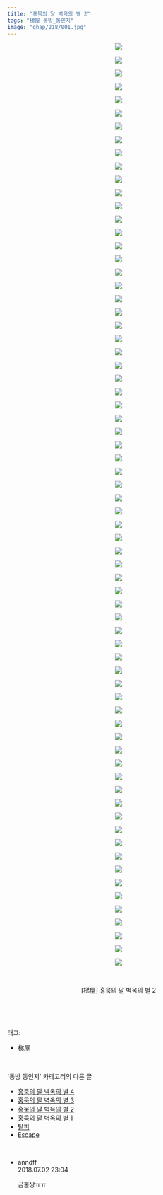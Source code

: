 ```yaml
---
title: "홍묵의 달 벽옥의 별 2"
tags: "梯屋 동방_동인지"
image: "ghap/218/001.jpg"
---
```

<div class="article">
<p style="text-align: center; clear: none; float: none;"><img src="{{ site.nasurl }}/ghap/218/001.jpg"/></p>
<p style="text-align: center; clear: none; float: none;"><img src="{{ site.nasurl }}/ghap/218/002.jpg"/></p>
<p style="text-align: center; clear: none; float: none;"><img src="{{ site.nasurl }}/ghap/218/003.jpg"/></p>
<p style="text-align: center; clear: none; float: none;"><img src="{{ site.nasurl }}/ghap/218/004.jpg"/></p>
<p style="text-align: center; clear: none; float: none;"><img src="{{ site.nasurl }}/ghap/218/005.jpg"/></p>
<p style="text-align: center; clear: none; float: none;"><img src="{{ site.nasurl }}/ghap/218/006.jpg"/></p>
<p style="text-align: center; clear: none; float: none;"><img src="{{ site.nasurl }}/ghap/218/007.jpg"/></p>
<p style="text-align: center; clear: none; float: none;"><img src="{{ site.nasurl }}/ghap/218/008.jpg"/></p>
<p style="text-align: center; clear: none; float: none;"><img src="{{ site.nasurl }}/ghap/218/009.jpg"/></p>
<p style="text-align: center; clear: none; float: none;"><img src="{{ site.nasurl }}/ghap/218/010.jpg"/></p>
<p style="text-align: center; clear: none; float: none;"><img src="{{ site.nasurl }}/ghap/218/011.jpg"/></p>
<p style="text-align: center; clear: none; float: none;"><img src="{{ site.nasurl }}/ghap/218/012.jpg"/></p>
<p style="text-align: center; clear: none; float: none;"><img src="{{ site.nasurl }}/ghap/218/013.jpg"/></p>
<p style="text-align: center; clear: none; float: none;"><img src="{{ site.nasurl }}/ghap/218/014.jpg"/></p>
<p style="text-align: center; clear: none; float: none;"><img src="{{ site.nasurl }}/ghap/218/015.jpg"/></p>
<p style="text-align: center; clear: none; float: none;"><img src="{{ site.nasurl }}/ghap/218/016.jpg"/></p>
<p style="text-align: center; clear: none; float: none;"><img src="{{ site.nasurl }}/ghap/218/017.jpg"/></p>
<p style="text-align: center; clear: none; float: none;"><img src="{{ site.nasurl }}/ghap/218/018.jpg"/></p>
<p style="text-align: center; clear: none; float: none;"><img src="{{ site.nasurl }}/ghap/218/019.jpg"/></p>
<p style="text-align: center; clear: none; float: none;"><img src="{{ site.nasurl }}/ghap/218/020.jpg"/></p>
<p style="text-align: center; clear: none; float: none;"><img src="{{ site.nasurl }}/ghap/218/021.jpg"/></p>
<p style="text-align: center; clear: none; float: none;"><img src="{{ site.nasurl }}/ghap/218/022.jpg"/></p>
<p style="text-align: center; clear: none; float: none;"><img src="{{ site.nasurl }}/ghap/218/023.jpg"/></p>
<p style="text-align: center; clear: none; float: none;"><img src="{{ site.nasurl }}/ghap/218/024.jpg"/></p>
<p style="text-align: center; clear: none; float: none;"><img src="{{ site.nasurl }}/ghap/218/025.jpg"/></p>
<p style="text-align: center; clear: none; float: none;"><img src="{{ site.nasurl }}/ghap/218/026.jpg"/></p>
<p style="text-align: center; clear: none; float: none;"><img src="{{ site.nasurl }}/ghap/218/027.jpg"/></p>
<p style="text-align: center; clear: none; float: none;"><img src="{{ site.nasurl }}/ghap/218/028.jpg"/></p>
<p style="text-align: center; clear: none; float: none;"><img src="{{ site.nasurl }}/ghap/218/029.jpg"/></p>
<p style="text-align: center; clear: none; float: none;"><img src="{{ site.nasurl }}/ghap/218/030.jpg"/></p>
<p style="text-align: center; clear: none; float: none;"><img src="{{ site.nasurl }}/ghap/218/031.jpg"/></p>
<p style="text-align: center; clear: none; float: none;"><img src="{{ site.nasurl }}/ghap/218/032.jpg"/></p>
<p style="text-align: center; clear: none; float: none;"><img src="{{ site.nasurl }}/ghap/218/033.jpg"/></p>
<p style="text-align: center; clear: none; float: none;"><img src="{{ site.nasurl }}/ghap/218/034.jpg"/></p>
<p style="text-align: center; clear: none; float: none;"><img src="{{ site.nasurl }}/ghap/218/035.jpg"/></p>
<p style="text-align: center; clear: none; float: none;"><img src="{{ site.nasurl }}/ghap/218/036.jpg"/></p>
<p style="text-align: center; clear: none; float: none;"><img src="{{ site.nasurl }}/ghap/218/037.jpg"/></p>
<p style="text-align: center; clear: none; float: none;"><img src="{{ site.nasurl }}/ghap/218/038.jpg"/></p>
<p style="text-align: center; clear: none; float: none;"><img src="{{ site.nasurl }}/ghap/218/039.jpg"/></p>
<p style="text-align: center; clear: none; float: none;"><img src="{{ site.nasurl }}/ghap/218/040.jpg"/></p>
<p style="text-align: center; clear: none; float: none;"><img src="{{ site.nasurl }}/ghap/218/041.jpg"/></p>
<p style="text-align: center; clear: none; float: none;"><img src="{{ site.nasurl }}/ghap/218/042.jpg"/></p>
<p style="text-align: center; clear: none; float: none;"><img src="{{ site.nasurl }}/ghap/218/043.jpg"/></p>
<p style="text-align: center; clear: none; float: none;"><img src="{{ site.nasurl }}/ghap/218/044.jpg"/></p>
<p style="text-align: center; clear: none; float: none;"><img src="{{ site.nasurl }}/ghap/218/045.jpg"/></p>
<p style="text-align: center; clear: none; float: none;"><img src="{{ site.nasurl }}/ghap/218/046.jpg"/></p>
<p style="text-align: center; clear: none; float: none;"><img src="{{ site.nasurl }}/ghap/218/047.jpg"/></p>
<p style="text-align: center; clear: none; float: none;"><img src="{{ site.nasurl }}/ghap/218/048.jpg"/></p>
<p style="text-align: center; clear: none; float: none;"><img src="{{ site.nasurl }}/ghap/218/049.jpg"/></p>
<p style="text-align: center; clear: none; float: none;"><img src="{{ site.nasurl }}/ghap/218/050.jpg"/></p>
<p style="text-align: center; clear: none; float: none;"><img src="{{ site.nasurl }}/ghap/218/051.jpg"/></p>
<p style="text-align: center; clear: none; float: none;"><img src="{{ site.nasurl }}/ghap/218/052.jpg"/></p>
<p style="text-align: center; clear: none; float: none;"><img src="{{ site.nasurl }}/ghap/218/053.jpg"/></p>
<p style="text-align: center; clear: none; float: none;"><img src="{{ site.nasurl }}/ghap/218/054.jpg"/></p>
<p style="text-align: center; clear: none; float: none;"><img src="{{ site.nasurl }}/ghap/218/055.jpg"/></p>
<p style="text-align: center; clear: none; float: none;"><img src="{{ site.nasurl }}/ghap/218/056.jpg"/></p>
<p style="text-align: center; clear: none; float: none;"><img src="{{ site.nasurl }}/ghap/218/057.jpg"/></p>
<p style="text-align: center; clear: none; float: none;"><img src="{{ site.nasurl }}/ghap/218/058.jpg"/></p>
<p style="text-align: center; clear: none; float: none;"><img src="{{ site.nasurl }}/ghap/218/059.jpg"/></p>
<p style="text-align: center; clear: none; float: none;"><img src="{{ site.nasurl }}/ghap/218/060.jpg"/></p>
<p style="text-align: center; clear: none; float: none;"><img src="{{ site.nasurl }}/ghap/218/061.jpg"/></p>
<p style="text-align: center; clear: none; float: none;"><img src="{{ site.nasurl }}/ghap/218/062.jpg"/></p>
<p style="text-align: center; clear: none; float: none;"><img src="{{ site.nasurl }}/ghap/218/063.jpg"/></p>
<p style="text-align: center; clear: none; float: none;"><img src="{{ site.nasurl }}/ghap/218/064.jpg"/></p>
<p style="text-align: center; clear: none; float: none;"><img src="{{ site.nasurl }}/ghap/218/065.jpg"/></p>
<p style="text-align: center; clear: none; float: none;"><img src="{{ site.nasurl }}/ghap/218/066.jpg"/></p>
<p style="text-align: center; clear: none; float: none;"><img src="{{ site.nasurl }}/ghap/218/067.jpg"/></p>
<p style="text-align: center; clear: none; float: none;"><img src="{{ site.nasurl }}/ghap/218/068.jpg"/></p>
<p style="text-align: center; clear: none; float: none;"><img src="{{ site.nasurl }}/ghap/218/069.jpg"/></p>
<p style="text-align: center; clear: none; float: none;"><img src="{{ site.nasurl }}/ghap/218/070.jpg"/></p>
<p style="text-align: center; clear: none; float: none;"><br/></p>
<p style="text-align: center; clear: none; float: none;">[梯屋] 홍묵의 달 벽옥의 별 2</p>
<p><br/></p>
</div><br/>
<div class="tagTrail">
<p>태그: </p>
<ul>
<li>梯屋</li>
</ul>
</div><br/>
<div class="another">
<p>'동방 동인지' 카테고리의 다른 글</p>
<ul>
<li><a href="/2016-06-19-ghap_220">홍묵의 달 벽옥의 별 4</a></li>
<li><a href="/2016-06-19-ghap_219">홍묵의 달 벽옥의 별 3</a></li>
<li><a href="/2016-06-19-ghap_218">홍묵의 달 벽옥의 별 2</a></li>
<li><a href="/2016-06-19-ghap_217">홍묵의 달 벽옥의 별 1</a></li>
<li><a href="/2016-06-19-ghap_216">탈피</a></li>
<li><a href="/2016-06-19-ghap_215">Escape</a></li>
</ul>
</div><br/>
<div class="cb_module cb_fluid">
<div class="cb_wrt cb_profile">
<div class="comment">
<ul>
<li class="cb_thumb_off" id="comment15279853">
<div class="cb_comment_area">
<div class="cb_info_area">
<div class="cb_section">
<span class="cb_nick_name">anndff</span>
</div>
<div class="cb_section">
<span class="cb_date">2018.07.02 23:04 </span>
</div>
</div>
<div class="cb_dsc_comment">
<p class="cb_dsc">
											금불쌍ㅠㅠ
										</p>
</div>
</div></li>
</ul>
</div>
</div><!-- commentList close -->
</div><br/>
